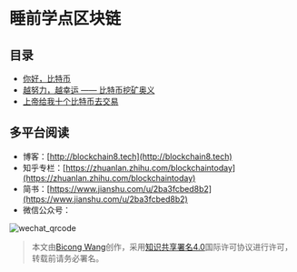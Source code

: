 # 睡前学点区块链

## 目录

* [你好，比特币](/btc-1.md)
* [越努力，越幸运 —— 比特币挖矿奥义](/btc-2.md)
* [上帝给我十个比特币去交易](/btc-3.md)

## 多平台阅读

* 博客：[http://blockchain8.tech](http://blockchain8.tech)
* 知乎专栏：[https://zhuanlan.zhihu.com/blockchaintoday](https://zhuanlan.zhihu.com/blockchaintoday)
* 简书：[https://www.jianshu.com/u/2ba3fcbed8b2](https://www.jianshu.com/u/2ba3fcbed8b2)
* 微信公众号：            

![wechat\_qrcode](http://7xoqy3.com1.z0.glb.clouddn.com/wechat_public_account.jpg)

> 本文由[Bicong Wang](https://github.com/wangbicong)创作，采用[知识共享署名4.0](https://creativecommons.org/licenses/by/4.0/)国际许可协议进行许可，转载前请务必署名。



